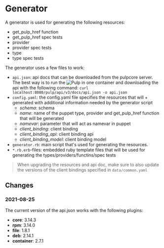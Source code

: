 # Generator

A generator is used for generating the following resources:

- get_pulp_href function
- get_pulp_href spec tests
- provider
- provider spec tests
- type
- type spec tests

The generator uses a few files to work:

- `api.json`: api docs that can be downloaded from the pulpcore server. The best way is to run the ![Pulp in one container](https://pulpproject.org/pulp-in-one-container/) and downloading the api with the following command: `curl localhost:8080/pulp/api/v3/docs/api.json -o api.json`
- `config.yaml`: the config.yaml file specifies the resources that will + generated with additional information needed by the generator script
    - *schema*: schema
    - *name*: name of the puppet type, provider and get_pulp_href function that will be generated
    - *namevar*: parameter that will act as namevar in puppet
    - *client_binding*: client binding
    - *client_binding_api*: client binding api
    - *client_binding_model*: client binding model
- `generator.rb`: main script that's used for generating the resources.
- `*.rb.erb`-files: embedded ruby template files that will be used for generating the types/providers/functins/spec tests

> When upgrading the resources and api doc, make sure to also update the versions of the client bindings specified in `data/common.yaml`

## Changes

### 2021-08-25

The current version of the api.json works with the following plugins:

 - **core**: 3.14.3
 - **rpm**: 3.14.0
 - **file**: 1.8.1
 - **deb**: 2.14.1
 - **container**: 2.7.1
